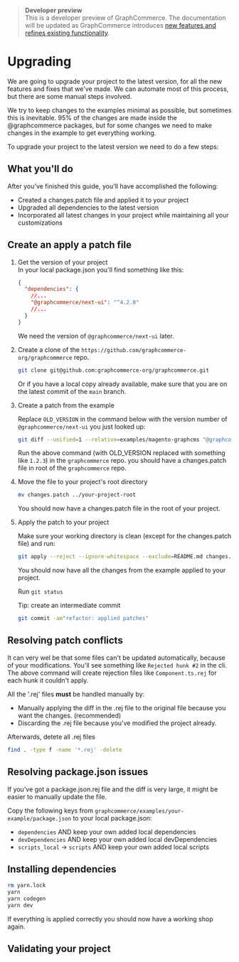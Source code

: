 > **Developer preview**  
> This is a developer preview of GraphCommerce. The documentation will be
> updated as GraphCommerce introduces
> [new features and refines existing functionality](https://github.com/graphcommerce-org/graphcommerce/releases).

# Upgrading

We are going to upgrade your project to the latest version, for all the new
features and fixes that we've made. We can automate most of this process, but
there are some manual steps involved.

We try to keep changes to the examples minimal as possible, but sometimes this
is inevitable. 95% of the changes are made inside the @graphcommerce packages,
but for some changes we need to make changes in the example to get everything
working.

To upgrade your project to the latest version we need to do a few steps:

## What you'll do

After you've finished this guide, you'll have accomplished the following:

- Created a changes.patch file and applied it to your project
- Upgraded all dependencies to the latest version
- Incorporated all latest changes in your project while maintaining all your
  customizations

## Create an apply a patch file

1. Get the version of your project  
   In your local package.json you'll find something like this:

   ```json
   {
     "dependencies": {
       //...
       "@graphcommerce/next-ui": "^4.2.0"
       //...
     }
   }
   ```

   We need the version of `@graphcommerce/next-ui` later.

2. Create a clone of the `https://github.com/graphcommerce-org/graphcommerce`
   repo.

   ```bash
   git clone git@github.com:graphcommerce-org/graphcommerce.git
   ```

   Or if you have a local copy already available, make sure that you are on the
   latest commit of the `main` branch.

3. Create a patch from the example

   Replace `OLD_VERSION` in the command below with the version number of
   `@graphcommerce/next-ui` you just looked up:

   ```bash
   git diff --unified=1 --relative=examples/magento-graphcms "@graphcommerce/next-ui@OLD_VERSION" examples/magento-graphcms ':!examples/magento-graphcms/CHANGELOG.md' > changes.patch
   ```

   Run the above command (with OLD_VERSION replaced with something like `1.2.3`)
   in the `graphcommerce` repo. you should have a changes.patch file in root of
   the `graphcommerce` repo.

4. Move the file to your project's root directory

   ```bash
   mv changes.patch ../your-project-root
   ```

   You should now have a changes.patch file in the root of your project.

5. Apply the patch to your project

   Make sure your working directory is clean (except for the changes.patch file)
   and run:

   ```bash
   git apply --reject --ignore-whitespace --exclude=README.md changes.patch
   ```

   You should now have all the changes from the example applied to your project.

   Run `git status`

   Tip: create an intermediate commit

   ```bash
   git commit -am"refactor: applied patches"
   ```

## Resolving patch conflicts

It can very wel be that some files can't be updated automatically, because of
your modifications. You'll see something like `Rejected hunk #2` in the cli. The
above command will create rejection files like `Component.ts.rej` for each hunk
it couldn't apply.

All the '.rej' files **must** be handled manually by:

- Manually applying the diff in the .rej file to the original file because you
  want the changes. (recommended)
- Discarding the .rej file because you've modified the project already.

Afterwards, detete all .rej files

```bash
find . -type f -name '*.rej' -delete
```

## Resolving package.json issues

If you've got a package.json.rej file and the diff is very large, it might be
easier to manually update the file.

Copy the following keys from `graphcommerce/examples/your-example/package.json`
to your local package.json:

- `dependencies` AND keep your own added local dependencies
- `devDependencies` AND keep your own added local devDependencies
- `scripts_local` -> `scripts` AND keep your own added local scripts

## Installing dependencies

```bash
rm yarn.lock
yarn
yarn codegen
yarn dev
```

If everything is applied correctly you should now have a working shop again.

## Validating your project

